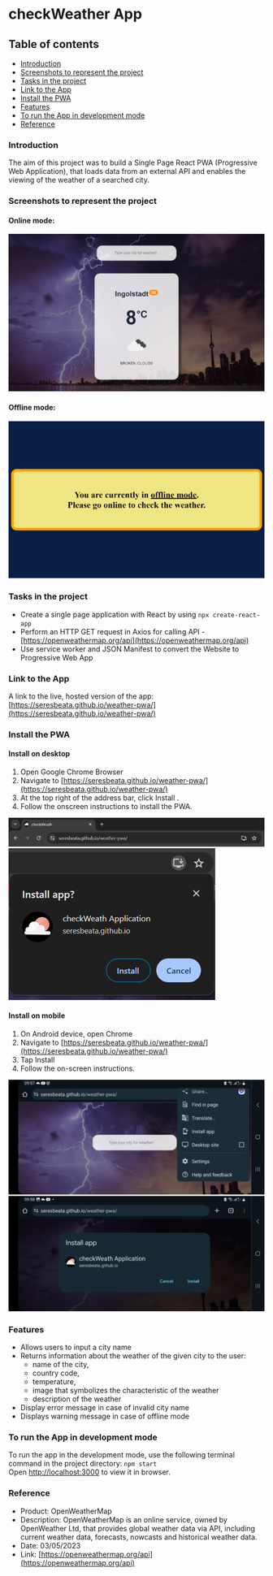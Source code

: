 # checkWeather App

## Table of contents

- [Introduction](#introduction)
- [Screenshots to represent the project](#screenshots-to-represent-the-project)
- [Tasks in the project](#tasks-in-the-project)
- [Link to the App](#link-to-the-app)
- [Install the PWA](#install-the-pwa)
- [Features](#features)
- [To run the App in development mode](#to-run-the-app-in-development-mode)
- [Reference](#reference)

### Introduction

The aim of this project was to build a Single Page React PWA (Progressive Web Application), that loads data from an external API and enables the viewing of the weather of a searched city.

### Screenshots to represent the project

#### Online mode:

![screenshot of the project](./public/img/weatherImg_1.png)

#### Offline mode:

![screenshot of the project](./public/img/weatherImg_2.png)

### Tasks in the project

- Create a single page application with React by using `npx create-react-app`
- Perform an HTTP GET request in Axios for calling API - [https://openweathermap.org/api](https://openweathermap.org/api)
- Use service worker and JSON Manifest to convert the Website to Progressive Web App

### Link to the App

A link to the live, hosted version of the app: [https://seresbeata.github.io/weather-pwa/](https://seresbeata.github.io/weather-pwa/)

### Install the PWA

#### Install on desktop

1. Open Google Chrome Browser
2. Navigate to [https://seresbeata.github.io/weather-pwa/](https://seresbeata.github.io/weather-pwa/)
3. At the top right of the address bar, click Install .
4. Follow the onscreen instructions to install the PWA.

![screenshot of the project](./public/img/weatherImg_3.png)
![screenshot of the project](./public/img/weatherImg_4.png)

#### Install on mobile

1. On Android device, open Chrome
2. Navigate to [https://seresbeata.github.io/weather-pwa/](https://seresbeata.github.io/weather-pwa/)
3. Tap Install
4. Follow the on-screen instructions.

![screenshot of the project](./public/img/weatherImg_5.jpg)
![screenshot of the project](./public/img/weatherImg_6.jpg)

### Features

- Allows users to input a city name
- Returns information about the weather of the given city to the user:
  - name of the city,
  - country code,
  - temperature,
  - image that symbolizes the characteristic of the weather
  - description of the weather
- Display error message in case of invalid city name
- Displays warning message in case of offline mode

### To run the App in development mode

To run the app in the development mode, use the following terminal command in the project directory: `npm start`  
Open [http://localhost:3000](http://localhost:3000) to view it in browser.

### Reference

- Product: OpenWeatherMap
- Description: OpenWeatherMap is an online service, owned by OpenWeather Ltd, that provides global weather data via API, including current weather data, forecasts, nowcasts and historical weather data.
- Date: 03/05/2023
- Link: [https://openweathermap.org/api](https://openweathermap.org/api)
